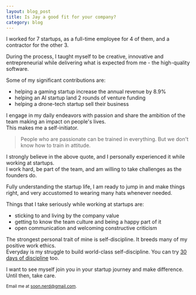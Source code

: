 ```yaml
---
layout: blog_post
title: Is Jay a good fit for your company?
category: blog
---
```


I worked for 7 startups, as a full-time employee for 4 of them, and a contractor for the other 3.

During the process, I taught myself to be creative, innovative and entrepreneurial while delivering what is expected from me - the high-quality software.

Some of my significant contributions are:
- helping a gaming startup increase the annual revenue by 8.9%
- helping an AI startup land 2 rounds of venture funding
- helping a drone-tech startup sell their business

I engage in my daily endeavors with passion and share the ambition of the team making an impact on people's lives.  
This makes me a self-initiator.

> People who are passionate can be trained in everything. But we don't know how to train in attitude.

I strongly believe in the above quote, and I personally experienced it while working at startups.  
I work hard, be part of the team, and am willing to take challenges as the founders do.

Fully understanding the startup life, I am ready to jump in and make things right, and very accustomed to wearing many hats whenever needed.

Things that I take seriously while working at startups are:
- sticking to and living by the company value
- getting to know the team culture and being a happy part of it
- open communication and welcoming constructive criticism

The strongest personal trait of mine is self-discipline. It breeds many of my positive work ethics.  
Everyday is my struggle to build world-class self-discipline. You can try <a href="https://30daysofdiscipline.com">30 days of discipline</a> too.

I want to see myself join you in your startup journey and make difference.  
Until then, take care.

<small>Email me at <a href="mailto:soon.nerd@gmail.com">soon.nerd@gmail.com</a>.</small>
